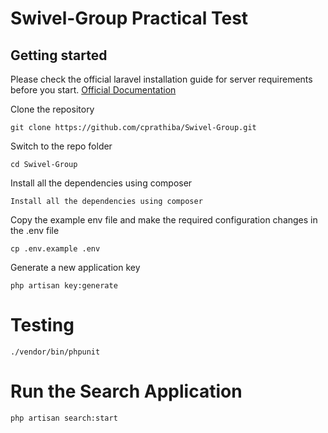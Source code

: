 # Swivel-Group Practical Test

## Getting started

Please check the official laravel installation guide for server requirements before you start. [Official Documentation](https://laravel.com/docs/5.4/installation#installation)

Clone the repository

	git clone https://github.com/cprathiba/Swivel-Group.git

Switch to the repo folder

	cd Swivel-Group

Install all the dependencies using composer

	Install all the dependencies using composer

Copy the example env file and make the required configuration changes in the .env file

    cp .env.example .env

Generate a new application key

    php artisan key:generate

# Testing
	
	./vendor/bin/phpunit
	
# Run the Search Application

	php artisan search:start
